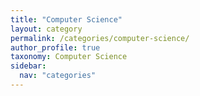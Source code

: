 ```yaml
---
title: "Computer Science"
layout: category
permalink: /categories/computer-science/
author_profile: true
taxonomy: Computer Science
sidebar:
  nav: "categories"
---
```

